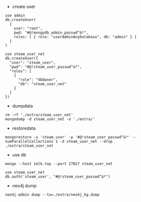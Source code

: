 - create user
```mongojs
use admin
db.createUser(
  {
    user: "root",
    pwd: "#@!mongodb_admin_passwd^&*",
    roles: [ { role: "userAdminAnyDatabase", db: "admin" } ]
  }
)

use steam_user_net
db.createUser({
  "user": "steam_user",
  "pwd": "#@!steam_user_passwd^&*",
  "roles": [
    {
      "role": "dbOwner",
      "db": "steam_user_net"
    }
  ]
})
```

- dumpdata
```shell script
rm -rf './extra/steam_user_net'
mongodump -d steam_user_net -o './extra/'
```

- restoredata
```shell script
mongorestore -u 'steam_user' -p '#@!steam_user_passwd^&*' --numParallelCollections 1 -d steam_user_net --drop ./extra/steam_user_net
```


- use db

```shell script
mongo --host imlk.top --port 27017 steam_user_net
```

```mongojs
use steam_user_net
db.auth('steam_user', "#@!steam_user_passwd^&*")

```

- neo4j dump
```shell script
neo4j-admin dump --to=./extra/neo4j_kg.dump
```